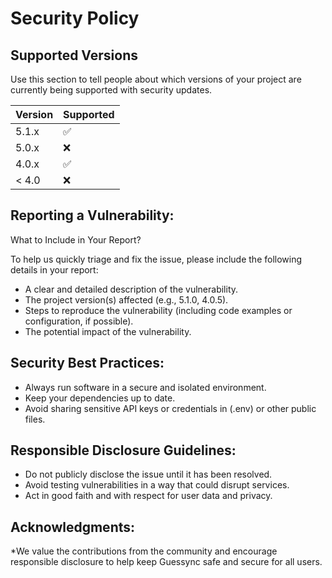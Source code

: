# Security Policy

## Supported Versions

Use this section to tell people about which versions of your project are
currently being supported with security updates.

| Version | Supported          |
| ------- | ------------------ |
| 5.1.x   | :white_check_mark: |
| 5.0.x   | :x:                |
| 4.0.x   | :white_check_mark: |
| < 4.0   | :x:                |

## Reporting a Vulnerability:
 What to Include in Your Report?

 To help us quickly triage and fix the issue, please include the following details in your report:

* A clear and detailed description of the vulnerability.
* The project version(s) affected (e.g., 5.1.0, 4.0.5).
* Steps to reproduce the vulnerability (including code examples or configuration, if possible).
* The potential impact of the vulnerability.
  
## Security Best Practices:
* Always run software in a secure and isolated environment.
* Keep your dependencies up to date.
* Avoid sharing sensitive API keys or credentials in (.env) or other public files.
  
## Responsible Disclosure Guidelines:
* Do not publicly disclose the issue until it has been resolved.
* Avoid testing vulnerabilities in a way that could disrupt services.
* Act in good faith and with respect for user data and privacy.
  
## Acknowledgments:
*We value the contributions from the community and encourage responsible disclosure to help keep Guessync safe and secure for all users.


